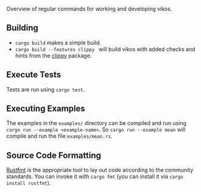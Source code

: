 Overview of regular commands for working and developing vikos.

Building
--------

* `cargo build` makes a simple build.
* `cargo build --features clippy ` will build vikos with added checks and hints
  from the [clippy](https://github.com/Manishearth/rust-clippy) package.


Execute Tests
-------------

Tests are run using `cargo test`.

Executing Examples
------------------

The examples in the `examples/` directory can be compiled and run using `cargo
run --example <example-name>`. So `cargo run --example mean` will compile and
run the file `examples/mean.rs`.

Source Code Formatting
----------------------

[Rustfmt]() is the appropriate tool to lay out code according to the community
standards. You can invoke it with `cargo fmt` (you can install it via `cargo
install rustfmt`).



